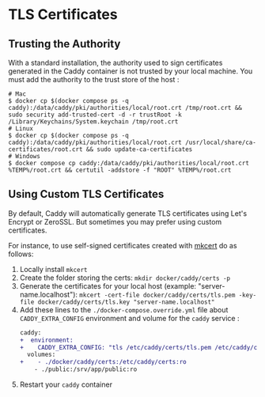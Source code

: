 # TLS Certificates

## Trusting the Authority

With a standard installation, the authority used to sign certificates generated in the Caddy container is not trusted by your local machine.
You must add the authority to the trust store of the host :

```
# Mac
$ docker cp $(docker compose ps -q caddy):/data/caddy/pki/authorities/local/root.crt /tmp/root.crt && sudo security add-trusted-cert -d -r trustRoot -k /Library/Keychains/System.keychain /tmp/root.crt
# Linux
$ docker cp $(docker compose ps -q caddy):/data/caddy/pki/authorities/local/root.crt /usr/local/share/ca-certificates/root.crt && sudo update-ca-certificates
# Windows
$ docker compose cp caddy:/data/caddy/pki/authorities/local/root.crt %TEMP%/root.crt && certutil -addstore -f "ROOT" %TEMP%/root.crt
```


## Using Custom TLS Certificates

By default, Caddy will automatically generate TLS certificates using Let's Encrypt or ZeroSSL.
But sometimes you may prefer using custom certificates.

For instance, to use self-signed certificates created with [mkcert](https://github.com/FiloSottile/mkcert) do as follows:

1. Locally install `mkcert`
2. Create the folder storing the certs: 
   `mkdir docker/caddy/certs -p`
3. Generate the certificates for your local host (example: "server-name.localhost"):
   `mkcert -cert-file docker/caddy/certs/tls.pem -key-file docker/caddy/certs/tls.key "server-name.localhost"`
4. Add these lines to the `./docker-compose.override.yml` file about `CADDY_EXTRA_CONFIG` environment and volume for the `caddy` service :
    ```diff
    caddy:
    +  environment:
    +    CADDY_EXTRA_CONFIG: "tls /etc/caddy/certs/tls.pem /etc/caddy/certs/tls.key"
      volumes:
    +    - ./docker/caddy/certs:/etc/caddy/certs:ro
        - ./public:/srv/app/public:ro
    ```
5. Restart your `caddy` container
